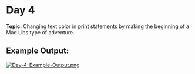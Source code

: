 # Day 4

**Topic:** Changing text color in print statements by making the beginning of a Mad Libs type of adventure. 

## Example Output:

[![Day-4-Example-Output.png](https://i.postimg.cc/3JyTDcf8/Day-4-Example-Output.png)](https://postimg.cc/hfqwkpq6)

